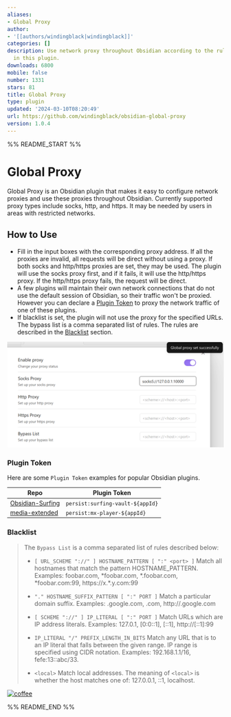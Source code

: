 ```yaml
---
aliases:
- Global Proxy
author:
- '[[authors/windingblack|windingblack]]'
categories: []
description: Use network proxy throughout Obsidian according to the rules configured
  in this plugin.
downloads: 6800
mobile: false
number: 1331
stars: 81
title: Global Proxy
type: plugin
updated: '2024-03-10T08:20:49'
url: https://github.com/windingblack/obsidian-global-proxy
version: 1.0.4
---
```


%% README_START %%

# Global Proxy

Global Proxy is an Obsidian plugin that makes it easy to configure network proxies and use these proxies throughout Obsidian. Currently supported proxy types include socks, http, and https. It may be needed by users in areas with restricted networks.

## How to Use

* Fill in the input boxes with the corresponding proxy address. If all the proxies are invalid, all requests will be direct without using a proxy. If both socks and http/https proxies are set, they may be used. The plugin will use the socks proxy first, and if it fails, it will use the http/https proxy. If the http/https proxy fails, the request will be direct. 
* A few plugins will maintain their own network connections that do not use the default session of Obsidian, so their traffic won't be proxied. However you can declare a [Plugin Token](#plugin-token) to proxy the network traffic of one of these plugins.
* If blacklist is set, the plugin will not use the proxy for the specified URLs. The bypass list is a comma separated list of rules. The rules are described in the [Blacklist](#blacklist) section.

![Setting Tab](https://raw.githubusercontent.com/windingblack/obsidian-global-proxy/HEAD/assets/SettingTab.png)

### Plugin Token

Here are some `Plugin Token` examples for popular Obsidian plugins.

| Repo                                                         | Plugin Token                     |
| ------------------------------------------------------------ | -------------------------------- |
| [Obsidian-Surfing](https://github.com/PKM-er/Obsidian-Surfing) | `persist:surfing-vault-${appId}` |
| [media-extended](https://github.com/PKM-er/media-extended)   | `persist:mx-player-${appId}`     |



### Blacklist

> The `Bypass List` is a comma separated list of rules described below:
>
> - `[ URL_SCHEME "://" ] HOSTNAME_PATTERN [ ":" <port> ]`
>   Match all hostnames that match the pattern HOSTNAME_PATTERN.
>   Examples: foobar.com, *foobar.com, *.foobar.com, *foobar.com:99, https://x.\*.y.com:99
>
> - `"." HOSTNAME_SUFFIX_PATTERN [ ":" PORT ]`
>   Match a particular domain suffix.
>   Examples: .google.com, .com, http://.google.com
>
> - `[ SCHEME "://" ] IP_LITERAL [ ":" PORT ]`
>   Match URLs which are IP address literals.
>   Examples: 127.0.1, [0:0::1], [::1], http://[::1]:99
>
> - `IP_LITERAL "/" PREFIX_LENGTH_IN_BITS`
>   Match any URL that is to an IP literal that falls between the given range. IP range is specified using CIDR notation.
>   Examples: 192.168.1.1/16, fefe:13::abc/33.
> - `<local>`
>   Match local addresses. The meaning of `<local>` is whether the host matches one of: 127.0.0.1, ::1, localhost.




[![coffee](https://img.buymeacoffee.com/button-api/?text=Buy%20me%20a%20coffee&emoji=%E2%98%95&slug=windingblack&button_colour=FFDD00&font_colour=000000&font_family=Comic&outline_colour=000000&coffee_colour=ffffff)](https://www.buymeacoffee.com/windingblack)


%% README_END %%